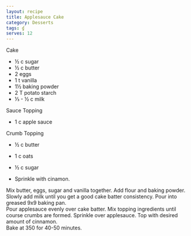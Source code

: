 ```yaml
---
layout: recipe
title: Applesauce Cake
category: Desserts
tags: ɠ
serves: 12
---
```

Cake
- ½ c sugar
- ½ c butter
- 2 eggs
- 1 t vanilla
- 1½ baking powder
- 2 T potato starch
- ⅓ - ½ c milk 

Sauce Topping
- 1 c apple sauce

Crumb Topping
- ½ c butter
- 1 c oats
- ½ c sugar

- Sprinkle with cinamon.

Mix butter, eggs, sugar and vanilla together.  Add flour and baking powder.  Slowly add milk until you get a good cake batter consistency.  Pour into greased 9x9 baking pan.  
Pour applesauce evenly over cake batter.
Mix topping ingredients until course crumbs are formed.  Sprinkle over applesauce.  Top with desired amount of cinnamon.  
Bake at 350 for 40-50 minutes.
